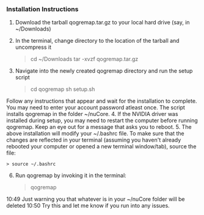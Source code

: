 ### Installation Instructions
1.  Download the tarball qogremap.tar.gz to your local hard drive (say, in ~/Downloads)
2.  In the terminal, change directory to the location of the tarball and uncompress it
   
    > cd ~/Downloads
    > tar -xvzf qogremap.tar.gz
    
3.  Navigate into the newly created qogremap directory and run the setup script
   
    > cd qogremap
    > sh setup.sh
    
   Follow any instructions that appear and wait for the installation to complete. You may need to enter your
   account password atleast once. The script installs qogremap in the folder ~/nuCore.
4.  If the NVIDIA driver was installed during setup, you may need to restart the computer before running qogremap.    Keep an eye out for a message that asks you to reboot.
5.  The above installation will modify your ~/.bashrc file. To make sure that the changes are reflected in your terminal
   (assuming you haven't already rebooted your computer or opened a new terminal window/tab), source the file:
   
 
    > source ~/.bashrc
    
6.  Run qogremap by invoking it in the terminal:
   
 
    > qogremap
    
10:49
Just warning you that whatever is in your ~/nuCore folder will be deleted
10:50
Try this and let me know if you run into any issues.
